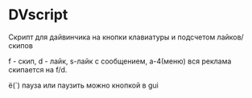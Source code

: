 # DVscript
Скрипт для дайвинчика на кнопки клавиатуры и подсчетом лайков/скипов

f - скип, d - лайк, s-лайк с сообщением, a-4(меню)
вся реклама скипается на f/d.

ё(`) пауза или паузить можно кнопкой в gui
